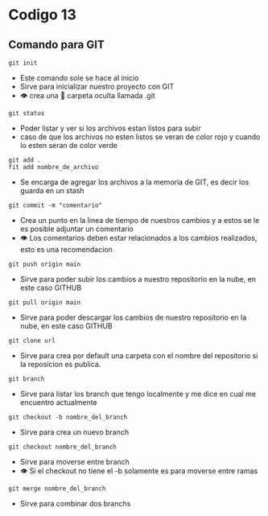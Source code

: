 # Codigo 13

## Comando para GIT

```
git init 
```
- Este comando sole se hace al inicio
- Sirve para inicializar nuestro proyecto con GIT
- :eye: crea una :file_folder: carpeta oculta llamada .git

```
git status 
```
- Poder listar y ver si los archivos estan listos para subir
-  caso de que los archivos no esten listos se veran de color rojo y cuando lo esten seran de color verde

```
git add .
fit add nombre_de_archivo
```
- Se encarga de agregar los archivos a la memoria de GIT, es decir los guarda en un stash

```
git commit -m "comentario"
```
- Crea un punto en la linea de tiempo de nuestros cambios y a estos se le es posible adjuntar un comentario
- :eye: Los comentarios deben estar relacionados a los cambios realizados, esto es una recomendacion

```
git push origin main
```
- Sirve para poder subir los cambios a nuestro repositorio en la nube, en este caso GITHUB

```
git pull origin main
```
- Sirve para poder descargar los cambios de nuestro repositorio en la nube, en este caso GITHUB

```
git clone url
```
- Sirve para crea por default una carpeta con el nombre del repositorio si la reposicion es publica.

```
git branch
```
- Sirve para listar los branch que tengo localmente y me dice en cual me encuentro actualmente

```
git checkout -b nombre_del_branch
```
- Sirve para crea un nuevo branch

```
git checkout nombre_del_branch
```
- Sirve para moverse entre branch
- :eye:  Si el checkout no tiene el -b solamente es para moverse entre ramas

```
git merge nombre_del_branch
```
- Sirve para combinar dos branchs
